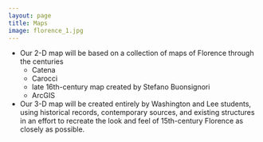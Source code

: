 ```yaml
---
layout: page
title: Maps
image: florence_1.jpg
---
```


- Our 2-D map will be based on a collection of maps of Florence through the centuries
  + Catena
  + Carocci
  + late 16th-century map created by Stefano Buonsignori
  + ArcGIS
- Our 3-D map will be created entirely by Washington and Lee students, using historical records, contemporary sources, and existing structures in an effort to recreate the look and feel of 15th-century Florence as closely as possible.
